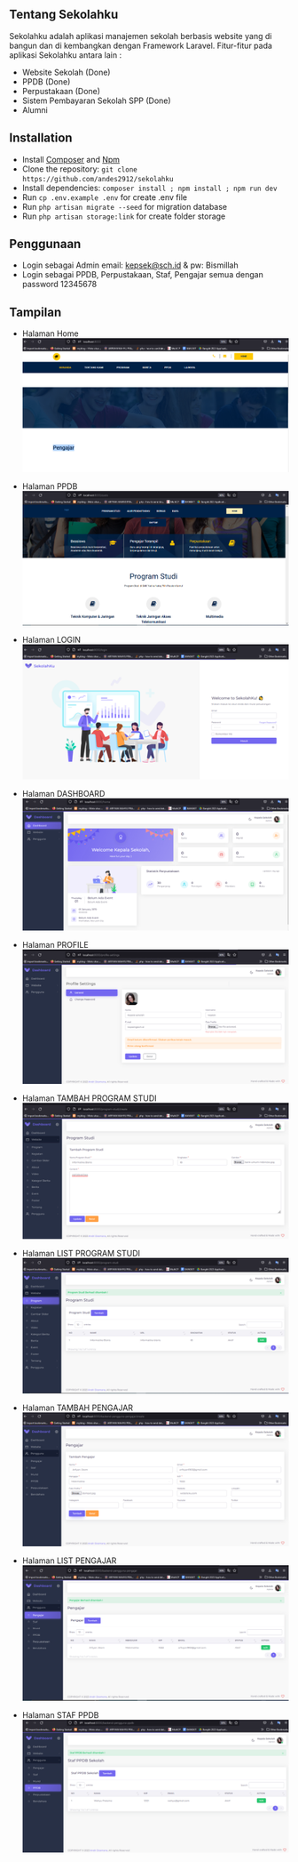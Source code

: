 ## Tentang Sekolahku

Sekolahku adalah aplikasi manajemen sekolah berbasis website yang di bangun dan di kembangkan dengan Framework Laravel. Fitur-fitur pada aplikasi Sekolahku antara lain :

-   Website Sekolah (Done)
-   PPDB (Done)
-   Perpustakaan (Done)
-   Sistem Pembayaran Sekolah SPP (Done)
-   Alumni

## Installation

-   Install [Composer](https://getcomposer.org/download) and [Npm](https://nodejs.org/en/download)
-   Clone the repository: `git clone https://github.com/andes2912/sekolahku`
-   Install dependencies: `composer install ; npm install ; npm run dev`
-   Run `cp .env.example .env` for create .env file
-   Run `php artisan migrate --seed` for migration database
-   Run `php artisan storage:link` for create folder storage

## Penggunaan

-   Login sebagai Admin email: kepsek@sch.id & pw: Bismillah
-   Login sebagai PPDB, Perpustakaan, Staf, Pengajar semua dengan password 12345678

## Tampilan

-   Halaman Home
    ![alt](galeri/home.png)

-   Halaman PPDB
    ![alt](galeri/user-ppdb.png)

-   Halaman LOGIN
    ![alt](galeri/login.png)

-   Halaman DASHBOARD
    ![alt](galeri/backend-dashboard.png)

-   Halaman PROFILE
    ![alt](galeri/backend-profile.png)

-   Halaman TAMBAH PROGRAM STUDI
    ![alt](galeri/backend-add-programstudi.png)

-   Halaman LIST PROGRAM STUDI
    ![alt](galeri/backend-list-program-studi.png)

-   Halaman TAMBAH PENGAJAR
    ![alt](galeri/backend-tambah%20pengajar.png)

-   Halaman LIST PENGAJAR
    ![alt](galeri/backend-list-pengajar.png)

-   Halaman STAF PPDB
    ![alt](galeri/backend-stap%20ppd.png)
